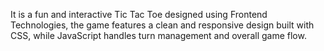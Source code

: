 It is a fun and interactive Tic Tac Toe designed using Frontend Technologies, the game features a clean and responsive design built with CSS, while JavaScript handles turn management and overall game flow. 
